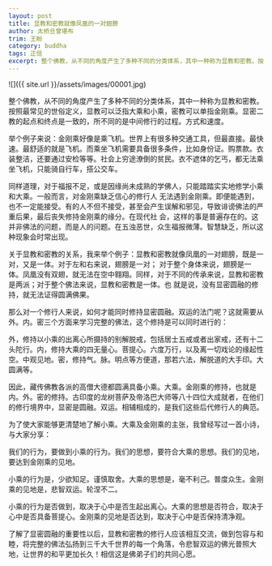 ```yaml
---
layout: post
title: 显教和密教就像凤凰的一对翅膀
author: 太桥旦曾堪布
trim: 王盼
category: buddha
tags: 正信
excerpt: 整个佛教，从不同的角度产生了多种不同的分类体系，其中一种称为显教和密教。按照最常见的世俗定义，显教可以泛指大乘和小乘，密教可以单指金刚乘。显密二教的起点和终点是一致的，所不同的是中间修行的过程。方式和速度。
---
```


![]({{ site.url }}/assets/images/00001.jpg)

整个佛教，从不同的角度产生了多种不同的分类体系，其中一种称为显教和密教。按照最常见的世俗定义，显教可以泛指大乘和小乘，密教可以单指金刚乘。显密二教的起点和终点是一致的，所不同的是中间修行的过程。方式和速度。

举个例子来说：金刚乘好像是乘飞机。世界上有很多种交通工具，但最直接。最快速。最舒适的就是飞机。而乘坐飞机需要具备很多条件，比如身份证。购票款。衣装整洁，还要通过安检等等。社会上穷途潦倒的贫民。衣不遮体的乞丐，都无法乘坐飞机，只能骑自行车，搭公交车。

同样道理，对于福报不足，或是因缘尚未成熟的学佛人，只能踏踏实实地修学小乘和大乘。一般而言，对金刚乘缺乏信心的修行人 无法遇到金刚乘。即便能遇到，也不一定能接受。有的人不但不接受，甚至会产生误解和邪见，导致诽谤佛法的严重后果，最后丧失修持金刚乘的缘分。在现代社 会，这样的事是普遍存在的。这并非佛法的问题，而是人的问题。在五浊恶世，众生福报微薄。智慧缺乏，所以这种现象会时常出现。

关于显教和密教的关系，我来举个例子：显教和密教就像凤凰的一对翅膀，既是一对，又是一体。对于左和右来说，翅膀是一对； 对于整个身体来说，翅膀是一体。凤凰没有双翅，就无法在空中翱翔。同样，对于不同的传承来说，显教和密教是两派；对于整个佛法来说，显教和密教是一体。也 就是说，没有显密圆融的修持，就无法证得圆满佛果。

那么对一个修行人来说，如何才能同时修持显密圆融。双运的法门呢？这就需要从外。内。密三个方面来学习完整的佛法，这个修持是可以同时进行的：

外，修持以小乘的出离心所摄持的别解脱戒，包括居士五戒或者出家戒，还有十二头陀行。内，修持大乘的四无量心。菩提心。六度万行，以及离一切戏论的缘起性空。中观见地。密，修持气。脉。明点等方便道，那若六法，解脱道的大手印。大圆满等。

因此，藏传佛教各派的高僧大德都圆满具备小乘。大乘。金刚乘的修持，也就是内。外。密的修持。古印度的龙树菩萨及帝洛巴大师等八十四位大成就者，在他们的修行境界中，显密是圆融。双运。相辅相成的，是我们这些后代修行人的典范。

为了使大家能够更清楚地了解小乘。大乘及金刚乘的主张，我曾经写过一首小诗，与大家分享：

我们的行为，要做到小乘的行为。我们的思想，要符合大乘的思想。我们的见地，要达到金刚乘的见地。

小乘的行为是，少欲知足。谨慎取舍。大乘的思想是，毫不利己。普度众生。金刚乘的见地是，悲智双运。轮涅不二。

小乘的行为是否做到，取决于心中是否生起出离心。大乘的思想是否符合，取决于心中是否具备菩提心。金刚乘的见地是否达到，取决于心中是否保持清净观。

了解了显密圆融的重要性以后，显教和密教的修行人应该相互交流，做到包容与和睦，将完整的佛法弘扬到三千大千世界的每一个角落，令悲智双运的佛光普照大地，让世界的和平更加长久！相信这是佛弟子们的共同心愿。
